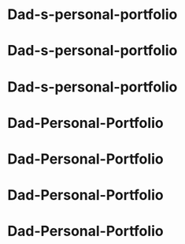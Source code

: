 # Dad-s-personal-portfolio
# Dad-s-personal-portfolio
# Dad-s-personal-portfolio
# Dad-Personal-Portfolio
# Dad-Personal-Portfolio
# Dad-Personal-Portfolio
# Dad-Personal-Portfolio
